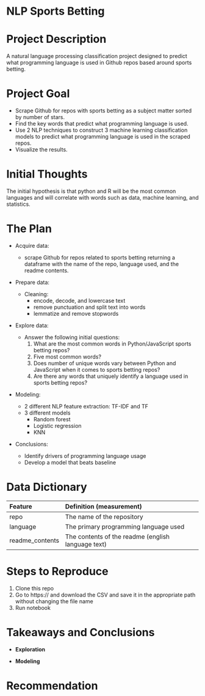 # NLP Sports Betting

# Project Description
 
A natural language processing classification project designed to predict what programming language is used in Github repos based around sports betting.
 
# Project Goal
 
* Scrape Github for repos with sports betting as a subject matter sorted by number of stars.
* Find the key words that predict what programming language is used.
* Use 2 NLP techniques to construct 3 machine learning classification models to predict what programming language is used in the scraped repos.
* Visualize the results.

# Initial Thoughts
 
The initial hypothesis is that python and R will be the most common languages and will correlate with words such as data, machine learning, and statistics.
 
# The Plan
 
* Acquire data:
    * scrape Github for repos related to sports betting returning a dataframe with the name of the repo, language used, and the readme contents.
    
* Prepare data:
   * Cleaning:
		* encode, decode, and lowercase text
		* remove punctuation and split text into words
        * lemmatize and remove stopwords
 
* Explore data:
   * Answer the following initial questions:
       1. What are the most common words in Python/JavaScript sports betting repos?
       2. Five most common words?
       3. Does number of unique words vary between Python and JavaScript when it comes to sports betting repos?
       4. Are there any words that uniquely identify a language used in sports betting repos?
       
* Modeling:
    * 2 different NLP feature extraction: TF-IDF and TF
    * 3 different models
        * Random forest
        * Logistic regression
        * KNN

* Conclusions:
	* Identify drivers of programming language usage
    * Develop a model that beats baseline

# Data Dictionary

| Feature | Definition (measurement)|
|:--------|:-----------|
|repo| The name of the repository|
|language| The primary programming language used|
|readme_contents| The contents of the readme (english language text)|


# Steps to Reproduce
1) Clone this repo
2) Go to https:// and download the CSV and save it in the appropriate path without changing the file name 
4) Run notebook
 
# Takeaways and Conclusions<br>

* **Exploration** 
        
* **Modeling**




# Recommendation
